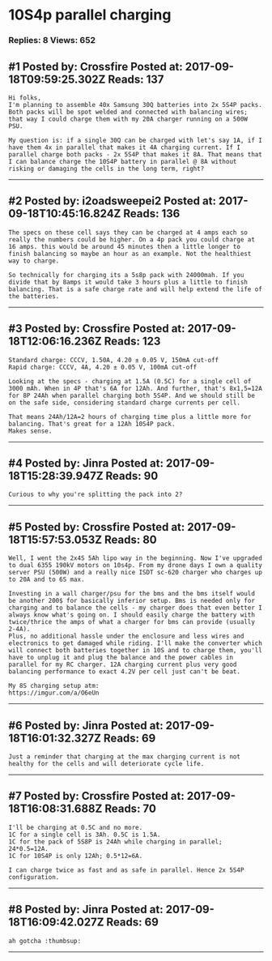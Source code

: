 # 10S4p parallel charging

### Replies: 8 Views: 652

## \#1 Posted by: Crossfire Posted at: 2017-09-18T09:59:25.302Z Reads: 137

```
Hi folks,
I'm planning to assemble 40x Samsung 30Q batteries into 2x 5S4P packs.
Both packs will be spot welded and connected with balancing wires; that way I could charge them with my 20A charger running on a 500W PSU. 

My question is: if a single 30Q can be charged with let's say 1A, if I have them 4x in parallel that makes it 4A charging current. If I parallel charge both packs - 2x 5S4P that makes it 8A. That means that I can balance charge the 10S4P battery in parallel @ 8A without risking or damaging the cells in the long term, right?
```

---
## \#2 Posted by: i2oadsweepei2 Posted at: 2017-09-18T10:45:16.824Z Reads: 136

```
The specs on these cell says they can be charged at 4 amps each so really the numbers could be higher. On a 4p pack you could charge at 16 amps. this would be around 45 minutes then a little longer to finish balancing so maybe an hour as an example. Not the healthiest way to charge.

So technically for charging its a 5s8p pack with 24000mah. If you divide that by 8amps it would take 3 hours plus a little to finish balancing. That is a safe charge rate and will help extend the life of the batteries.
```

---
## \#3 Posted by: Crossfire Posted at: 2017-09-18T12:06:16.236Z Reads: 123

```
Standard charge: CCCV, 1.50A, 4.20 ± 0.05 V, 150mA cut-off
Rapid charge: CCCV, 4A, 4.20 ± 0.05 V, 100mA cut-off

Looking at the specs - charging at 1.5A (0.5C) for a single cell of 3000 mAh. When in 4P that's 6A for 12Ah. And further, that's 8x1,5=12A for 8P 24Ah when parallel charging both 5S4P. And we should still be on the safe side, considering standard charge currents per cell. 

That means 24Ah/12A=2 hours of charging time plus a little more for balancing. That's great for a 12Ah 10S4P pack.
Makes sense.
```

---
## \#4 Posted by: Jinra Posted at: 2017-09-18T15:28:39.947Z Reads: 90

```
Curious to why you're splitting the pack into 2?
```

---
## \#5 Posted by: Crossfire Posted at: 2017-09-18T15:57:53.053Z Reads: 80

```
Well, I went the 2x4S 5Ah lipo way in the beginning. Now I've upgraded to dual 6355 190kV motors on 10s4p. From my drone days I own a quality server PSU (500W) and a really nice ISDT sc-620 charger who charges up to 20A and to 6S max.

Investing in a wall charger/psu for the bms and the bms itself would be another 200$ for basically inferior setup. Bms is needed only for charging and to balance the cells - my charger does that even better I always know what's going on. I should easily charge the battery with twice/thrice the amps of what a charger for bms can provide (usually 2-4A).
Plus, no additional hassle under the enclosure and less wires and electronics to get damaged while riding. I'll make the converter which will connect both batteries together in 10S and to charge them, you'll have to unplug it and plug the balance and the power cables in parallel for my RC charger. 12A charging current plus very good balancing performance to exact 4.2V per cell just can't be beat.

My 8S charging setup atm:
https://imgur.com/a/O6eUn
```

---
## \#6 Posted by: Jinra Posted at: 2017-09-18T16:01:32.327Z Reads: 69

```
Just a reminder that charging at the max charging current is not healthy for the cells and will deteriorate cycle life.
```

---
## \#7 Posted by: Crossfire Posted at: 2017-09-18T16:08:31.688Z Reads: 70

```
I'll be charging at 0.5C and no more.
1C for a single cell is 3Ah. 0.5C is 1.5A. 
1C for the pack of 5S8P is 24Ah while charging in parallel; 24*0.5=12A.  
1C for 10S4P is only 12Ah; 0.5*12=6A.

I can charge twice as fast and as safe in parallel. Hence 2x 5S4P configuration.
```

---
## \#8 Posted by: Jinra Posted at: 2017-09-18T16:09:42.027Z Reads: 69

```
ah gotcha :thumbsup:
```

---
